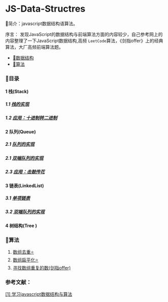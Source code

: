 # JS-Data-Structres

🔎简介：javascript数据结构语算法。

序言：
发现JavaScript的数据结构与前端算法方面的内容较少，自己参考网上的内容整理了一下JavaScript数据结构,高频 `LeetCode`算法，《剑指offer》上的经典算法，大厂高频前端算法题。

- [🔢数据结构](./01stack(栈)/Stack.md)
- [🔐算法]()

### 📑目录
#### 1 栈(Stack)
##### 1.1 [栈的实现](./01stack(栈)/Stack.md)
##### 1.2 [应用：十进制转二进制](./01Stack(栈)/example.md)


#### 2 队列(Queue)

##### 2.1 [队列的实现](./02Queue(队列)/queue.md)

##### 2.1 [双端队列的实现](./02Queue(队列)/DBqueue.md)
##### 2.3 [应用：击鼓传花](./02Queue(队列)/sendFlower.md)


#### 3 链表(LinkedList)

##### 3.1 [单项链表](./03LinkedList(链表)/LinkedList.md)

##### 3.2 [双端队列的实现](./02Queue(队列)/DBqueue.md)

#### 4 树结构(Tree )


### 🔐算法

1. [数组去重⭐](./05算法/01.md)
2. [数组扁平化⭐](./05算法/02.md)
3. [寻找数组重复的数(剑指offer)](./05算法/03.md)











### 参考文献：
[[1] 学习javascript数据结构与算法](https://www.ituring.com.cn/book/2653)